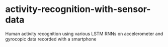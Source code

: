 # activity-recognition-with-sensor-data
Human activity recognition using various LSTM RNNs on accelerometer and gyrocopic data recorded with a smartphone
